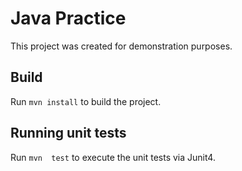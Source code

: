 # Java Practice

This project was created for demonstration purposes.

## Build

Run `mvn install` to build the project. 

## Running unit tests

Run `mvn  test` to execute the unit tests via Junit4.
